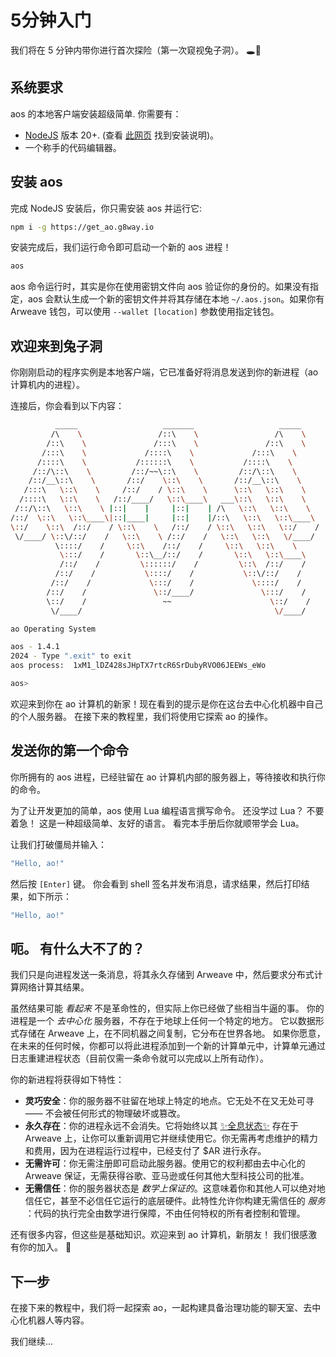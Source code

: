 # 5分钟入门

我们将在 5 分钟内带你进行首次探险（第一次窥视兔子洞）。 🕳️🐇

## 系统要求

aos 的本地客户端安装超级简单. 你需要有：

- [NodeJS](https://nodejs.org) 版本 20+. (查看 [此网页](https://nodejs.org/en/download/package-manager) 找到安装说明)。
- 一个称手的代码编辑器。

## 安装 aos

完成 NodeJS 安装后，你只需安装 aos 并运行它:

```sh
npm i -g https://get_ao.g8way.io
```

安装完成后，我们运行命令即可启动一个新的 aos 进程！

```sh
aos
```

aos 命令运行时，其实是你在使用密钥文件向 aos 验证你的身份的。如果没有指定，aos 会默认生成一个新的密钥文件并将其存储在本地 `~/.aos.json`。如果你有 Arweave 钱包，可以使用 `--wallet [location]` 参数使用指定钱包。

## 欢迎来到兔子洞

你刚刚启动的程序实例是本地客户端，它已准备好将消息发送到你的新进程（ao 计算机内的进程）。

连接后，你会看到以下内容：

```sh
          _____                   _______                   _____
         /\    \                 /::\    \                 /\    \
        /::\    \               /:::\    \               /::\    \
       /:::\    \             /::::\    \             /:::\    \
      /::::\    \           /::::::\    \           /::::\    \
     /::/\::\    \         /::/~~\::\    \         /::/\::\    \
    /::/__\::\    \       /::/    \::\    \       /::/__\::\    \
   /:::\   \::\    \     /::/    / \::\    \      \::\   \::\    \
  /::::\   \::\    \   /::/____/   \::\____\   ___\::\   \::\    \
 /::/\::\   \::\    \ |::|    |     |::|    | /\   \::\   \::\    \
/::/  \::\   \::\____\|::|____|     |::|    |/::\   \::\   \::\____\
\::/    \::\  /::/    / \::\    \   /::/    / \::\   \::\   \::/    /
 \/____/ \::\/::/    /   \::\    \ /::/    /   \::\   \::\   \/____/
          \::::/    /     \::\    /::/    /     \::\   \::\    \
           \:::/    /       \::\__/::/    /       \::\   \::\____\
           /::/    /         \::::::/    /         \::\  /::/    /
          /::/    /           \::::/    /           \::\/::/    /
         /::/    /             \:::/    /             \::::/    /
        /::/    /               \::/____/               \:::/    /
        \::/    /                 ~~                      \::/    /
         \/____/                                           \/____/

ao Operating System

aos - 1.4.1
2024 - Type ".exit" to exit
aos process:  1xM1_lDZ428sJHpTX7rtcR6SrDubyRVO06JEEWs_eWo

aos>
```

欢迎来到你在 ao 计算机的新家！现在看到的提示是你在这台去中心化机器中自己的个人服务器。 在接下来的教程里，我们将使用它探索 ao 的操作。

## 发送你的第一个命令

你所拥有的 aos 进程，已经驻留在 ao 计算机内部的服务器上，等待接收和执行你的命令。

为了让开发更加的简单，aos 使用 Lua 编程语言撰写命令。 还没学过 Lua？ 不要着急！ 这是一种超级简单、友好的语言。 看完本手册后你就顺带学会 Lua。

让我们打破僵局并输入：

```lua
"Hello, ao!"
```

然后按 `[Enter]` 键。 你会看到 shell 签名并发布消息，请求结果，然后打印结果，如下所示：

```lua
"Hello, ao!"
```

## 呃。 有什么大不了的？

我们只是向进程发送一条消息，将其永久存储到 Arweave 中，然后要求分布式计算网络计算其结果。

虽然结果可能 _看起来_ 不是革命性的，但实际上你已经做了些相当牛逼的事。 你的进程是一个 _去中心化_ 服务器，不存在于地球上任何一个特定的地方。 它以数据形式存储在 Arweave 上，在不同机器之间复制，它分布在世界各地。 如果你愿意，在未来的任何时候，你都可以将此进程添加到一个新的计算单元中，计算单元通过日志重建进程状态（目前仅需一条命令就可以完成以上所有动作）。

你的新进程将获得如下特性：

- **灵巧安全**：你的服务器不驻留在地球上特定的地点。它无处不在又无处可寻 —— 不会被任何形式的物理破坏或篡改。
- **永久存在**：你的进程永远不会消失。它将始终以其 [✨全息状态✨](/zh/concepts/holographic-state) 存在于 Arweave 上，让你可以重新调用它并继续使用它。你无需再考虑维护的精力和费用，因为在进程运行过程中，已经支付了 $AR 进行永存。
- **无需许可**：你无需注册即可启动此服务器。使用它的权利都由去中心化的 Arweave 保证，无需获得谷歌、亚马逊或任何其他大型科技公司的批准。
- **无需信任**：你的服务器状态是 _数学上保证的_。这意味着你和其他人可以绝对地信任它，甚至不必信任它运行的底层硬件。此特性允许你构建无需信任的 _服务_ ：代码的执行完全由数学进行保障，不由任何特权的所有者控制和管理。

还有很多内容，但这些是基础知识。欢迎来到 ao 计算机，新朋友！ 我们很感激有你的加入。 🫡

## 下一步

在接下来的教程中，我们将一起探索 ao，一起构建具备治理功能的聊天室、去中心化机器人等内容。

我们继续...
